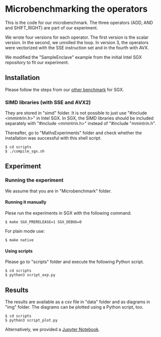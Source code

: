 # Microbenchmarking the operators
This is the code for our microbenchmark.
The three operators (ADD, AND and SHIFT_RIGHT) are part of our experiment.

We wrote four versions for each operator. The first version is the scalar version. In the second, we unrolled the loop. In version 3, the operators were vectorized with the SSE instruction set and in the fourth with AVX.

We modified the "SampleEnclave" example from the initial Intel SGX repository to fit our experiment.

## Installation
Please follow the steps from our [other benchmark](/../simd_teebench/simd_join_benchmarks/README.md) for SGX.

### SIMD libraries (with SSE and AVX2)
They are stored in "simd" folder.
It is not possible to just use "#include <immintrin.h>" in Intel SGX.  In SGX, the SIMD libraries should be included separately with "#include <mmintrin.h>" instead of "#include "mmintrin.h".

Thereafter, go to "MathsExperiments" folder and check whether the installation was successful with this shell script.
```
$ cd scripts
$ ./compile_sgx.sh
```



## Experiment
### Running the experiment 
We assume that you are in "Microbenchmark" folder.
#### Running it manually
Plese run the experiments in SGX with the following command.

```
$ make SGX_PRERELEASE=1 SGX_DEBUG=0
```

For plain mode use:
```
$ make native
```

#### Using scripts
Please go to "scripts" folder and execute the following Python script.
```
$ cd scripts
$ python3 script_exp.py
```

## Results
The results are available as a csv file in "data" folder and as diagrams in "img" folder.
The diagrams can be plotted using a Python script, too.
```
$ cd scripts
$ python3 script_plot.py
```
Alternatively, we provided a [Jupyter Notebook](/simd_microbenchmarks/MathsExperiments/scripts/notebook.ipynb).